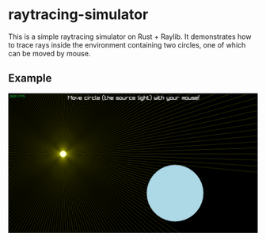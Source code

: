 # raytracing-simulator
This is a simple raytracing simulator on Rust + Raylib. It demonstrates how to trace rays inside the environment containing two circles, one of which can be moved by mouse.

## Example

![Example Screenshot](docs/images/example.png)
